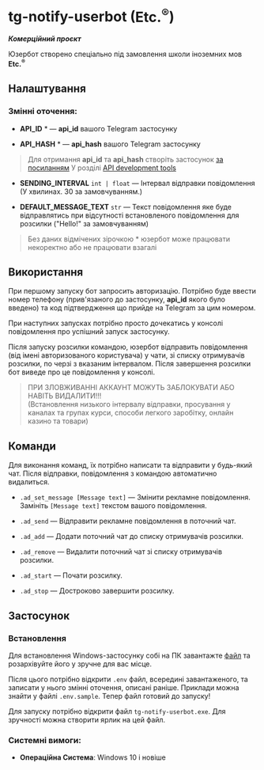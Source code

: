 # tg-notify-userbot (**Etc.<sup>®</sup>**)

***Комерційний проєкт***

Юзербот створено спеціально під замовлення школи іноземних мов **Etc.<sup>®</sup>**

## Налаштування

### Змінні оточення:

+ **API_ID** * — **api_id** вашого Telegram застосунку
- **API_HASH** * — **api_hash** вашого Telegram застосунку
> Для отримання **api_id** та **api_hash** створіть застосунок [за посиланням](https://my.telegram.org/auth) У розділі [API development tools](https://my.telegram.org/apps)
+ **SENDING_INTERVAL** `int | float` — Інтервал відправки повідомлення (У хвилинах. 30 за замовчуванням.)
- **DEFAULT_MESSAGE_TEXT** `str` — Текст повідомлення яке буде відправлятись при відсутності встановленого повідомлення для розсилки ("Hello!" за замовчуванням)

> Без даних відмічених зірочкою * юзербот може працювати некоректно або не працювати взагалі

## Використання

При першому запуску бот запросить авторизацію.
Потрібно буде ввести номер телефону (прив'язаного до застосунку, **api_id** якого було введено)
та код підтвердження що прийде на Telegram за цим номером.

При наступних запусках потрібно просто дочекатись у консолі повідомлення про успішний запуск застосунку.

Після запуску розсилки командою, юзербот відправить повідомлення (від імені авторизованого користувача)
у чати, зі списку отримувачів розсилки, по черзі з вказаним інтервалом.
Після завершення розсилки бот виведе про це повідомлення у консолі.

> ПРИ ЗЛОВЖИВАННІ АККАУНТ МОЖУТЬ ЗАБЛОКУВАТИ АБО НАВІТЬ ВИДАЛИТИ!!!\
> (Встановлення низького інтервалу відправки, просування у каналах та групах курси, способи легкого заробітку, онлайн казино та товари)

## Команди

Для виконання команд, їх потрібно написати та відправити у будь-який чат.
Після відправки, повідомлення з командою автоматично видалиться.

+ `.ad_set_message [Message text]` — Змінити рекламне повідомлення. Замініть `[Message text]` текстом вашого повідомлення.
- `.ad_send` — Відправити рекламне повідомлення в поточний чат.
+ `.ad_add` — Додати поточний чат до списку отримувачів розсилки.
- `.ad_remove` — Видалити поточний чат зі списку отримувачів розсилки.
+ `.ad_start` — Почати розсилку.
- `.ad_stop` — Достроково завершити розсилку.


## Застосунок

### Встановлення

Для встановлення Windows-застосунку собі на ПК
завантажте [файл](https://drive.google.com/file/d/1y_twUlQWKXrG5aczBc9NBItCMDrnCZuD/view?usp=sharing)
та розархівуйте його у зручне для вас місце.

Після цього потрібно відкрити `.env` файл, всередині завантаженого, та записати у нього змінні оточення, описані раніше.
Приклади можна знайти у файлі `.env.sample`. Тепер файл готовий до запуску!

Для запуску потрібно відкрити файл `tg-notify-userbot.exe`. Для зручності можна створити ярлик на цей файл.

### Системні вимоги:
- **Операційна Система**: Windows 10 і новіше
